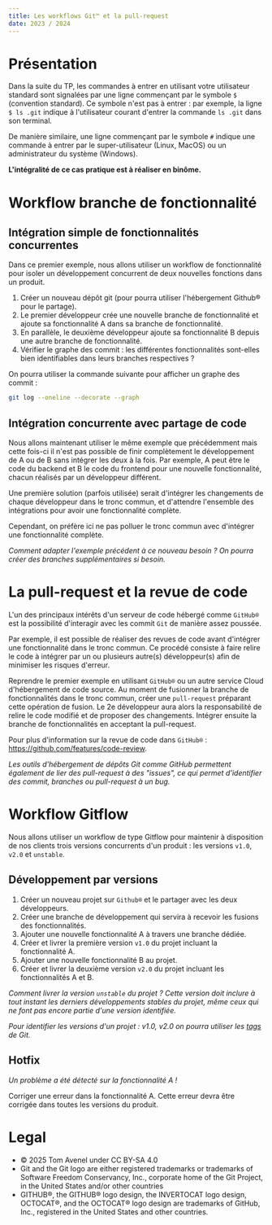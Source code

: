 ```yaml
---
title: Les workflows Git™ et la pull-request
date: 2023 / 2024
---
```


# Présentation

Dans la suite du TP, les commandes à entrer en utilisant votre utilisateur standard sont signalées par une ligne commençant par le symbole `$` (convention standard). Ce symbole n'est pas à entrer : par exemple, la ligne `$ ls .git` indique à l'utilisateur courant d'entrer la commande `ls .git` dans son terminal.

De manière similaire, une ligne commençant par le symbole `#` indique une commande à entrer par le super-utilisateur (Linux, MacOS) ou un administrateur du système (Windows).

**L'intégralité de ce cas pratique est à réaliser en binôme.**

# Workflow branche de fonctionnalité

## Intégration simple de fonctionnalités concurrentes

Dans ce premier exemple, nous allons utiliser un workflow de fonctionnalité pour isoler un développement concurrent de deux nouvelles fonctions dans un produit.

1. Créer un nouveau dépôt git (pour pourra utiliser l'hébergement Github® pour le partage).
1. Le premier développeur crée une nouvelle branche de fonctionnalité et ajoute sa fonctionnalité A dans sa branche de fonctionnalité.
1. En parallèle, le deuxième développeur ajoute sa fonctionnalité B depuis une autre branche de fonctionnalité.
1. Vérifier le graphe des commit : les différentes fonctionnalités sont-elles bien identifiables dans leurs branches respectives ?

On pourra utiliser la commande suivante pour afficher un graphe des commit :

```bash
git log --oneline --decorate --graph
```

## Intégration concurrente avec partage de code

Nous allons maintenant utiliser le même exemple que précédemment mais cette fois-ci il n'est pas possible de finir complètement le développement de A ou de B sans intégrer les deux à la fois. Par exemple, A peut être le code du backend et B le code du frontend pour une nouvelle fonctionnalité, chacun réalisés par un développeur différent.

Une première solution (parfois utilisée) serait d'intégrer les changements de chaque développeur dans le tronc commun, et d'attendre l'ensemble des intégrations pour avoir une fonctionnalité complète.

Cependant, on préfère ici ne pas polluer le tronc commun avec d'intégrer une fonctionnalité complète.

_Comment adapter l'exemple précédent à ce nouveau besoin ? On pourra créer des branches supplémentaires si besoin._

# La pull-request et la revue de code

L'un des principaux intérêts d'un serveur de code hébergé comme `GitHub®` est la possibilité d'interagir avec les commit `Git` de manière assez poussée.

Par exemple, il est possible de réaliser des revues de code avant d'intégrer une fonctionnalité dans le tronc commun. Ce procédé consiste à faire relire le code à intégrer par un ou plusieurs autre(s) développeur(s) afin de minimiser les risques d'erreur.

Reprendre le premier exemple en utilisant `GitHub®` ou un autre service Cloud d'hébergement de code source. Au moment de fusionner la branche de fonctionnalités dans le tronc commun, créer une `pull-request` préparant cette opération de fusion. Le 2e développeur aura alors la responsabilité de relire le code modifié et de proposer des changements. Intégrer ensuite la branche de fonctionnalités en acceptant la pull-request.

Pour plus d'information sur la revue de code dans `GitHub®` : <https://github.com/features/code-review>.

_Les outils d'hébergement de dépôts Git comme GitHub permettent également de lier des pull-request à des "issues", ce qui permet d'identifier des commit, branches ou pull-request à un bug._


# Workflow Gitflow

Nous allons utiliser un workflow de type Gitflow pour maintenir à disposition de nos clients trois versions concurrents d'un produit : les versions `v1.0`, `v2.0` et `unstable`.

## Développement par versions

1. Créer un nouveau projet sur `Github®` et le partager avec les deux développeurs.
1. Créer une branche de développement qui servira à recevoir les fusions des fonctionnalités.
1. Ajouter une nouvelle fonctionnalité A à travers une branche dédiée.
1. Créer et livrer la première version `v1.0` du projet incluant la fonctionnalité A.
1. Ajouter une nouvelle fonctionnalité B au projet.
1. Créer et livrer la deuxième version `v2.0` du projet incluant les fonctionnalités A et B.

_Comment livrer la version `unstable` du projet ? Cette version doit inclure à tout instant les derniers développements stables du projet, même ceux qui ne font pas encore partie d'une version identifiée._

_Pour identifier les versions d'un projet : v1.0, v2.0 on pourra utiliser les [tags](https://git-scm.com/book/en/v2/Git-Basics-Tagging) de Git._

## Hotfix

_Un problème a été détecté sur la fonctionnalité A !_

Corriger une erreur dans la fonctionnalité A. Cette erreur devra être corrigée dans toutes les versions du produit.

# Legal

- © 2025 Tom Avenel under CC  BY-SA 4.0
- Git and the Git logo are either registered trademarks or trademarks of Software Freedom Conservancy, Inc., corporate home of the Git Project, in the United States and/or other countries
- GITHUB®, the GITHUB® logo design, the INVERTOCAT logo design, OCTOCAT®, and the OCTOCAT® logo design are trademarks of GitHub, Inc., registered in the United States and other countries.
